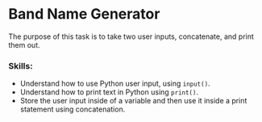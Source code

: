 # Band Name Generator

The purpose of this task is to take two user inputs, concatenate, and print them out.

### Skills:

- Understand how to use Python user input, using `input()`.
- Understand how to print text in Python using `print()`.
- Store the user input inside of a variable and then use it inside a print statement using concatenation.
